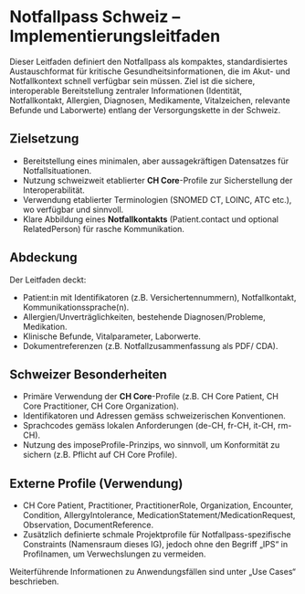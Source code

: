 # Notfallpass Schweiz – Implementierungsleitfaden

Dieser Leitfaden definiert den Notfallpass als kompaktes, standardisiertes Austauschformat für kritische Gesundheitsinformationen, die im Akut- und Notfallkontext schnell verfügbar sein müssen. Ziel ist die sichere, interoperable Bereitstellung zentraler Informationen (Identität, Notfallkontakt, Allergien, Diagnosen, Medikamente, Vitalzeichen, relevante Befunde und Laborwerte) entlang der Versorgungskette in der Schweiz.

## Zielsetzung
- Bereitstellung eines minimalen, aber aussagekräftigen Datensatzes für Notfallsituationen.
- Nutzung schweizweit etablierter **CH Core**-Profile zur Sicherstellung der Interoperabilität.
- Verwendung etablierter Terminologien (SNOMED CT, LOINC, ATC etc.), wo verfügbar und sinnvoll.
- Klare Abbildung eines **Notfallkontakts** (Patient.contact und optional RelatedPerson) für rasche Kommunikation.

## Abdeckung
Der Leitfaden deckt:
- Patient:in mit Identifikatoren (z.B. Versichertennummern), Notfallkontakt, Kommunikationssprache(n).
- Allergien/Unverträglichkeiten, bestehende Diagnosen/Probleme, Medikation.
- Klinische Befunde, Vitalparameter, Laborwerte.
- Dokumentreferenzen (z.B. Notfallzusammenfassung als PDF/ CDA).

## Schweizer Besonderheiten
- Primäre Verwendung der **CH Core**-Profile (z.B. CH Core Patient, CH Core Practitioner, CH Core Organization).
- Identifikatoren und Adressen gemäss schweizerischen Konventionen.
- Sprachcodes gemäss lokalen Anforderungen (de-CH, fr-CH, it-CH, rm-CH).
- Nutzung des imposeProfile-Prinzips, wo sinnvoll, um Konformität zu sichern (z.B. Pflicht auf CH Core Profile).

## Externe Profile (Verwendung)
- CH Core Patient, Practitioner, PractitionerRole, Organization, Encounter, Condition, AllergyIntolerance, MedicationStatement/MedicationRequest, Observation, DocumentReference.
- Zusätzlich definierte schmale Projektprofile für Notfallpass-spezifische Constraints (Namensraum dieses IG), jedoch ohne den Begriff „IPS“ in Profilnamen, um Verwechslungen zu vermeiden.

Weiterführende Informationen zu Anwendungsfällen sind unter „Use Cases“ beschrieben.
